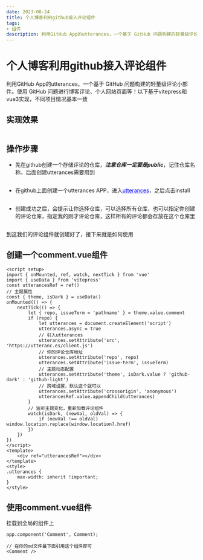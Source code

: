 ```yaml
---
date: 2023-08-24
title: 个人博客利用github接入评论组件
tags:
- 组件
description: 利用GitHub App的utterances，一个基于 GitHub 问题构建的轻量级评论小部件。使用 GitHub 问题进行博客评论、维基页面等！
---
```


# **个人博客利用github接入评论组件**

利用GitHub App的utterances，一个基于 GitHub 问题构建的轻量级评论小部件。使用 GitHub 问题进行博客评论、个人网站页面等！以下基于vitepress和vue3实现，不同项目情况基本一致

## **实现效果**

<a data-fancybox="gallery" href="https://ice.frostsky.com/2023/08/24/aeea1fcb8598ea41d46252feb028282d.png" data-caption="评论组件">
<img v-lazy="'https://ice.frostsky.com/2023/08/24/aeea1fcb8598ea41d46252feb028282d.png'"/>
</a>

## **操作步骤**

* 先在github创建一个存储评论的仓库，***注意仓库一定要是public***，记住仓库名称，后面创建utterances需要用到

<a data-fancybox="gallery" href="https://ice.frostsky.com/2023/08/24/66995578035b31b1bf3fc0c2bd4dcd8d.png" data-caption="评论仓库">
<img v-lazy="'https://ice.frostsky.com/2023/08/24/66995578035b31b1bf3fc0c2bd4dcd8d.png'"/>
</a>

* 在github上面创建一个utterances APP，进入<a style="color:blue" href="https://github.com/apps/utterances">utterances</a>，之后点击install

<a data-fancybox="gallery" href="https://ice.frostsky.com/2023/08/24/3541441a29f631cb000deab62525b5f3.png" data-caption="utterances安装">
<img v-lazy="'https://ice.frostsky.com/2023/08/24/3541441a29f631cb000deab62525b5f3.png'"/>
</a>

* 创建成功之后，会提示让你选择仓库，可以选择所有仓库，也可以指定你创建的评论仓库，指定我的刚才评论仓库，这样所有的评论都会存放在这个仓库里

<a data-fancybox="gallery" href="https://ice.frostsky.com/2023/08/24/ecbda308a2128e2764bc3f90cb66e995.png" data-caption="utterances">
    <img v-lazy="'https://ice.frostsky.com/2023/08/24/ecbda308a2128e2764bc3f90cb66e995.png'"/>
</a>

到这我们的评论组件就创建好了，接下来就是如何使用

## **创建一个comment.vue组件**
```vue
<script setup>
import { onMounted, ref, watch, nextTick } from 'vue'
import { useData } from 'vitepress'
const utterancesRef = ref()
// 主题属性
const { theme, isDark } = useData()
onMounted(() => {
    nextTick(() => {
        let { repo, issueTerm = 'pathname' } = theme.value.comment
        if (repo) {
            let utterances = document.createElement('script')
            utterances.async = true
            // 引入utterances
            utterances.setAttribute('src', 'https://utteranc.es/client.js')
            // 你的评论仓库地址
            utterances.setAttribute('repo', repo)
            utterances.setAttribute('issue-term', issueTerm)
            // 主题动态配置
            utterances.setAttribute('theme', isDark.value ? 'github-dark' : 'github-light')
            // 跨域设置，默认这个就可以
            utterances.setAttribute('crossorigin', 'anonymous')
            utterancesRef.value.appendChild(utterances)
        }
        // 监听主题变化，重新加载评论组件
        watch(isDark, (newVal, oldVal) => {
            if (newVal !== oldVal) window.location.replace(window.location?.href)
        })
    })
})
</script>
<template>
    <div ref="utterancesRef"></div>
</template>
<style>
.utterances {
    max-width: inherit !important;
}
</style>
```

## **使用comment.vue组件**
挂载到全局的组件上
```
app.component('Comment', Comment);

// 在你的md文件最下面引用这个组件即可
<Comment />
```

<Fancybox />
<Comment />
